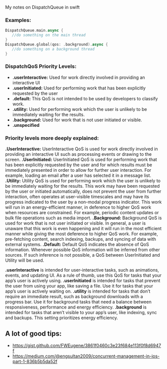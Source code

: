 My notes on DispatchQueue in swift<!--more-->

### Examples:
```swift
DispatchQueue.main.async {
   //do something on the main thread
}
DispatchQueue.global(qos: .background).async {
   //do something on a background thread
}

```
### DispatchQoS Priority Levels:
- **.userInteractive:** Used for work directly involved in providing an interactive UI
- **.userInitiated:** Used for performing work that has been explicitly requested by the user
- **.default:** This QoS is not intended to be used by developers to classify work.
- **.utility:** Used for performing work which the user is unlikely to be immediately waiting for the results.
- **.background:** Used for work that is not user initiated or visible.
- **.unspecified**

### Priority levels more deeply explained:
**.UserInteractive:** UserInteractive QoS is used for work directly involved in providing an interactive UI such as processing events or drawing to the screen.
**.UserInitiated:** UserInitiated QoS is used for performing work that has been explicitly requested by the user and for which results must be immediately presented in order to allow for further user interaction. For example, loading an email after a user has selected it in a message list.
**.Utility:** Utility QoS is used for performing work which the user is unlikely to be immediately waiting for the results. This work may have been requested by the user or initiated automatically, does not prevent the user from further interaction, often operates at user-visible timescales and may have its progress indicated to the user by a non-modal progress indicator. This work will run in an energy-efficient manner, in deference to higher QoS work when resources are constrained. For example, periodic content updates or bulk file operations such as media import.
**.Background:** Background QoS is used for work that is not user initiated or visible. In general, a user is unaware that this work is even happening and it will run in the most efficient manner while giving the most deference to higher QoS work. For example, pre-fetching content, search indexing, backups, and syncing of data with external systems.
**.Default:** Default QoS indicates the absence of QoS information. Whenever possible QoS information will be inferred from other sources. If such inference is not possible, a QoS between UserInitiated and Utility will be used.

**.userInteractive** is intended for user-interactive tasks, such as animations, events, and updating UI. As a rule of thumb, use this QoS for tasks that your app’s user is actively using.
**.userInitiated** is intended for tasks that prevent the user from using your app, like saving a file. Use it for tasks that your app’s user is actively waiting on.
**.utility** is intended for tasks that don’t require an immediate result, such as background downloads with a progress bar. Use it for background tasks that need a balance between responsiveness, performance and energy efficiency.
**.background** is intended for tasks that aren’t visible to your app’s user, like indexing, sync and backups. This setting prioritizes energy efficiency.

## A lot of good tips:
- https://gist.github.com/FWEugene/3861f0460c3e23f684e113f0f8d6947f
- https://medium.com/@engsultan2009/concurrent-management-in-ios-part-1-836b5b5da52f
